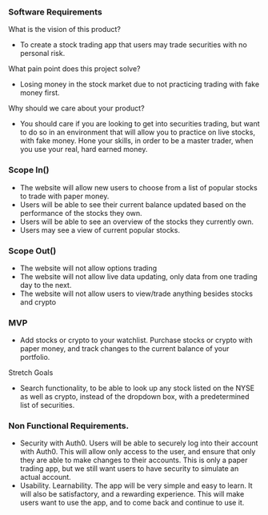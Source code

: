 ### Software Requirements

What is the vision of this product?

+ To create a stock trading app that users may trade securities with no personal risk. 

What pain point does this project solve?

+ Losing money in the stock market due to not practicing trading with fake money first. 

Why should we care about your product?

+ You should care if you are looking to get into securities trading, but want to do so in an environment that will allow you to practice on live stocks, with fake money. Hone your skills, in order to be a master trader, when you use your real, hard earned money. 

### Scope In()
+ The website will allow new users to choose from a list of popular stocks to trade with paper money. 
+ Users will be able to see their current balance updated based on the performance of the stocks they own.
+ Users will be able to see an overview of the stocks they currently own. 
+ Users may see a view of current popular stocks. 

### Scope Out()
+ The website will not allow options trading
+ The website will not allow live data updating, only data from one trading day to the next. 
+ The website will not allow users to view/trade anything besides stocks and crypto

### MVP

+ Add stocks or crypto to your watchlist. Purchase stocks or crypto with paper money, and track changes to the current balance of your portfolio. 

Stretch Goals

+ Search functionality, to be able to look up any stock listed on the NYSE as well as crypto, instead of the dropdown box, with a predetermined list of securities. 

### Non Functional Requirements. 

+ Security with Auth0. Users will be able to securely log into their account with Auth0. This will allow only access to the user, and ensure that only they are able to make changes to their accounts. This is only a paper trading app, but we still want users to have security to simulate an actual account. 
+ Usability. Learnability. The app will be very simple and easy to learn. It will also be satisfactory, and a rewarding experience. This will make users want to use the app, and to come back and continue to use it. 
